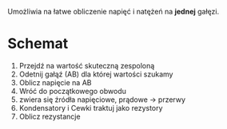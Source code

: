 Umożliwia na łatwe obliczenie napięć i natężeń na **jednej** gałęzi.
# Schemat
1. Przejdź na wartość skuteczną zespoloną
2. Odetnij gałąź (AB) dla której wartości szukamy
3. Oblicz napięcie na AB
4. Wróć do początkowego obwodu
5. zwiera się źródła napięciowe, prądowe -> przerwy
6. Kondensatory i Cewki traktuj jako rezystory
7. Oblicz rezystancje